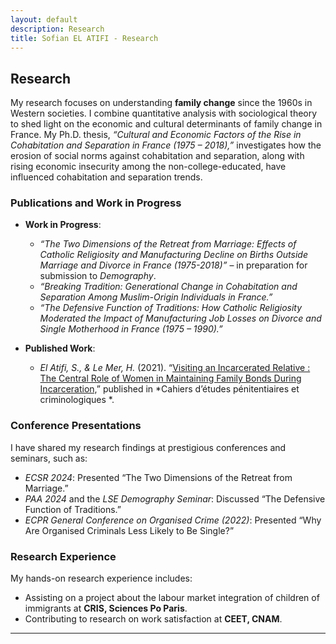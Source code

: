 ```yaml
---
layout: default
description: Research
title: Sofian EL ATIFI - Research
---
```



## Research

My research focuses on understanding **family change** since the 1960s in Western societies. I combine quantitative analysis with sociological theory to shed light on the economic and cultural determinants of family change in France. My Ph.D. thesis, *“Cultural and Economic Factors of the Rise in Cohabitation and Separation in France (1975 – 2018),”* investigates how the erosion of social norms against cohabitation and separation, along with rising economic insecurity among the non-college-educated, have influenced cohabitation and separation trends.

### Publications and Work in Progress

- **Work in Progress**:
  - *“The Two Dimensions of the Retreat from Marriage: Effects of Catholic Religiosity and Manufacturing Decline on Births Outside Marriage and Divorce in France (1975-2018)”* – in preparation for submission to *Demography*.
  - *“Breaking Tradition: Generational Change in Cohabitation and Separation Among Muslim-Origin Individuals in France.”*
  - *“The Defensive Function of Traditions: How Catholic Religiosity Moderated the Impact of Manufacturing Job Losses on Divorce and Single Motherhood in France (1975 – 1990).”*

- **Published Work**:
  - *El Atifi, S., & Le Mer, H.* (2021). “[Visiting an Incarcerated Relative : The Central Role of Women in Maintaining Family Bonds During Incarceration,](https://www.justice.gouv.fr/sites/default/files/2023-05/Cahiers_etudes_penitentiaires_et_criminologiques_n55.pdf)” published in *Cahiers d’études pénitentiaires et criminologiques *.

### Conference Presentations
I have shared my research findings at prestigious conferences and seminars, such as:
- *ECSR 2024*: Presented “The Two Dimensions of the Retreat from Marriage.”
- *PAA 2024* and the *LSE Demography Seminar*: Discussed “The Defensive Function of Traditions.”
- *ECPR General Conference on Organised Crime (2022)*: Presented “Why Are Organised Criminals Less Likely to Be Single?”

### Research Experience
My hands-on research experience includes:
- Assisting on a project about the labour market integration of children of immigrants at **CRIS, Sciences Po Paris**.
- Contributing to research on work satisfaction at **CEET, CNAM**.


---
